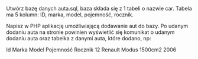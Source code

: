 Utwórz bazę danych auta.sql, baza składa się z 1 tabeli o nazwie car. Tabela ma 5 kolumn: ID, marka, model, pojemność, rocznik.

Napisz w PHP aplikację umożliwiającą dodawanie aut do bazy. Po udanym dodaniu auta na stronie powinien wyświetlić się komunikat
o udanym dodaniu auta oraz tabelka z danymi auta, które dodano, np:

Id   Marka     Model    Pojemność    Rocznik
12   Renault   Modus    1500cm2      2006
